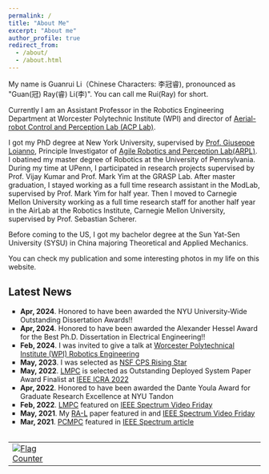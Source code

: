 ```yaml
---
permalink: /
title: "About Me"
excerpt: "About me"
author_profile: true
redirect_from: 
  - /about/
  - /about.html
---
```


My name is Guanrui Li（Chinese Characters: 李冠睿), pronounced as "Guan(冠) Ray(睿) Li(李)". You can call me Rui(Ray) for short. 

Currently I am an Assistant Professor in the Robotics Engineering Department at Worcester Polytechnic Institute (WPI) and director of [Aerial-robot Control and Perception Lab (ACP Lab)](https://acp-lab.github.io/acplab-web/).

I got my PhD degree at New York University, supervised by [Prof. Giuseppe Loianno](https://engineering.nyu.edu/faculty/giuseppe-loianno), Principle Investigator of [Agile Robotics and Perception Lab(ARPL)](https://wp.nyu.edu/arpl/). I obatined my master degree of Robotics at the University of Pennsylvania. During my time at UPenn, I participated in research projects supervised by Prof. Vijay Kumar and Prof. Mark Yim at the GRASP Lab. After master graduation, I stayed working as a full time research assistant in the ModLab, supervised by Prof. Mark Yim for half year. Then I moved to Carnegie Mellon University working as a full time research staff for another half year in the AirLab at the Robotics Institute, Carnegie Mellon University, supervised by Prof. Sebastian Scherer.

Before coming to the US, I got my bachelor degree at the Sun Yat-Sen University (SYSU) in China majoring Theoretical and Applied Mechanics.

You can check my publication and some interesting photos in my life on this website. 

## Latest News

<p class="aboutme">
<ul style="list-style-type:square">
  <li><b>Apr, 2024</b>. Honored to have been awarded the NYU University-Wide Outstanding Dissertation Awards!!
  <li><b>Apr, 2024</b>. Honored to have been awarded the Alexander Hessel Award for the Best Ph.D. Dissertation in Electrical Engineering!!
  <li><b>Feb, 2024</b>. I was invited to give a talk at <a href="https://www.wpi.edu/news/calendar/events/robotics-engineering-colloquium-series-dr-guanrui-li">Worcester Polytechnical Institute (WPI) Robotics Engineering</a></li>
  <li><b>May, 2023</b>. I was selected as <a href="https://risingstars.linklab.virginia.edu/2023/participants/guanrui-li.html">NSF CPS Rising Star</a> </li>
  <li><b>May, 2022</b>. <a href="https://arxiv.org/pdf/2202.07716.pdf">LMPC</a> is selected as Outstanding Deployed System Paper Award Finalist at <a href="https://www.icra2022.org/program/awards">IEEE ICRA 2022</a> </li>
  <li><b>Apr, 2022</b>. Honored to have been awarded the Dante Youla Award for Graduate Research Excellence at NYU Tandon</li>
    <li><b>Feb, 2022</b>. <a href="https://arxiv.org/pdf/2202.07716.pdf">LMPC</a> featured on <a href="https://spectrum.ieee.org/video-friday-robotics-after-hours">IEEE Spectrum Video Friday</a> </li>
  <li><b>May, 2021</b>. My <a href="https://arxiv.org/abs/2306.05111">RA-L</a> paper featured in and <a href="https://spectrum.ieee.org/video-friday-digger-finger">IEEE Spectrum Video Friday</a> </li>
    <li><b>Mar, 2021</b>. <a href="https://arxiv.org/abs/2107.10888">PCMPC</a> featured in <a href="https://spectrum.ieee.org/lowcost-drones-get-precise-control-over-suspended-loads">IEEE Spectrum article</a> </li>

</ul>
</p>

<table style="width:100%;max-width:800px;border:0px;margin-right:auto;margin-left:auto;">
<table table="" width="100%" align="center" border="0" cellspacing="0" cellpadding="20"><tbody>
 </tbody><tbody>
   <tr><td width="20%">
   <a href="https://info.flagcounter.com/h5Cf"><img src="https://s11.flagcounter.com/count2/h5Cf/bg_FFFFFF/txt_000000/border_1237CC/columns_1/maxflags_10/viewers_0/labels_0/pageviews_0/flags_0/percent_0/" alt="Flag Counter" border="0"></a>
   <!--img src="images/coprtrsp2021ral.jpg" width="200"-->
   </td>
    
   <td style="padding:20px;width:75%;vertical-align:middle">
   <script type="text/javascript" id="clustrmaps" src="//cdn.clustrmaps.com/map_v2.js?d=AAewvLxwZerOf7MJjxWQmLqbpCjz3Fq85VqETfASmPg&cl=ffffff&w=a"></script>

   <!--papertitle>Cooperative Transportation of Cable Suspended Payloads with MAVs using Monocular Vision and Inertial Sensing</papertitle>
      <br>
      <a href="https://www.guan-rui.com">Guanrui Li</a>, 
      <strong>Rundong Ge</strong>, 
      <a href="https://engineering.nyu.edu/faculty/giuseppe-loianno">Giuseppe Loianno</a>
      <br>
      <em>IEEE Robotics and Automation Letters (<strong>RA-L</strong>) and <strong>ICRA 2021</strong></em>(Submitted)<br-->
   </td>
  </tr>

 </tbody>
</table>


